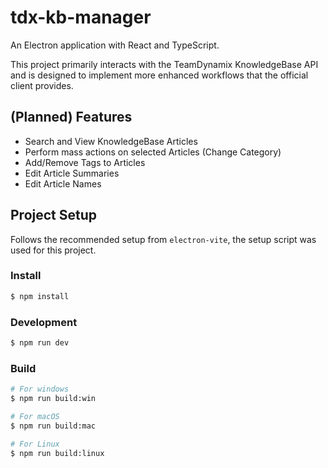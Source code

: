 # tdx-kb-manager

An Electron application with React and TypeScript. 

This project primarily interacts with the TeamDynamix KnowledgeBase API and is designed to implement more enhanced workflows that the official client provides.

## (Planned) Features

- Search and View KnowledgeBase Articles
- Perform mass actions on selected Articles (Change Category)
- Add/Remove Tags to Articles
- Edit Article Summaries
- Edit Article Names

## Project Setup

Follows the recommended setup from `electron-vite`, the setup script was used for this project.

### Install

```bash
$ npm install
```

### Development

```bash
$ npm run dev
```

### Build

```bash
# For windows
$ npm run build:win

# For macOS
$ npm run build:mac

# For Linux
$ npm run build:linux
```
